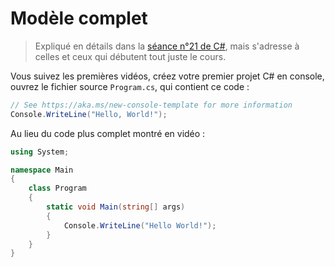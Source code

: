 # Modèle complet

> Expliqué en détails dans la [séance n°21 de C#](https://www.youtube.com/watch?v=rM5BbdxR9pk), mais s'adresse à celles et ceux qui débutent tout juste le cours.

Vous suivez les premières vidéos, créez votre premier projet C# en console, ouvrez le fichier source `Program.cs`, qui contient ce code :

```csharp
// See https://aka.ms/new-console-template for more information
Console.WriteLine("Hello, World!");
```

Au lieu du code plus complet montré en vidéo :

```csharp
using System;

namespace Main
{
    class Program
    {
        static void Main(string[] args)
        {
            Console.WriteLine("Hello World!");
        }
    }
}
```
